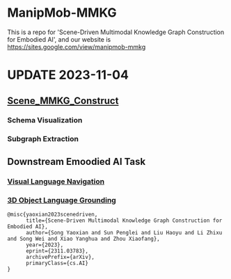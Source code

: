 # ManipMob-MMKG

This is a repo for 'Scene-Driven Multimodal Knowledge Graph Construction for Embodied AI', and our website is https://sites.google.com/view/manipmob-mmkg

# UPDATE 2023-11-04
## [Scene_MMKG_Construct](https://github.com/nathaniel2020/ManipMob-MMKG/tree/main/Schema_Visualization)
### Schema Visualization
### Subgraph Extraction

## Downstream Emoodied AI Task

### [Visual Language Navigation](https://github.com/nathaniel2020/ManipMob-MMKG/tree/main/3D_Object_Language_Grounding_ManiMob)

### [3D Object Language Grounding](https://github.com/nathaniel2020/ManipMob-MMKG/tree/main/3D_Object_Language_Grounding_ManiMob)


```
@misc{yaoxian2023scenedriven,
      title={Scene-Driven Multimodal Knowledge Graph Construction for Embodied AI}, 
      author={Song Yaoxian and Sun Penglei and Liu Haoyu and Li Zhixu and Song Wei and Xiao Yanghua and Zhou Xiaofang},
      year={2023},
      eprint={2311.03783},
      archivePrefix={arXiv},
      primaryClass={cs.AI}
}
```
